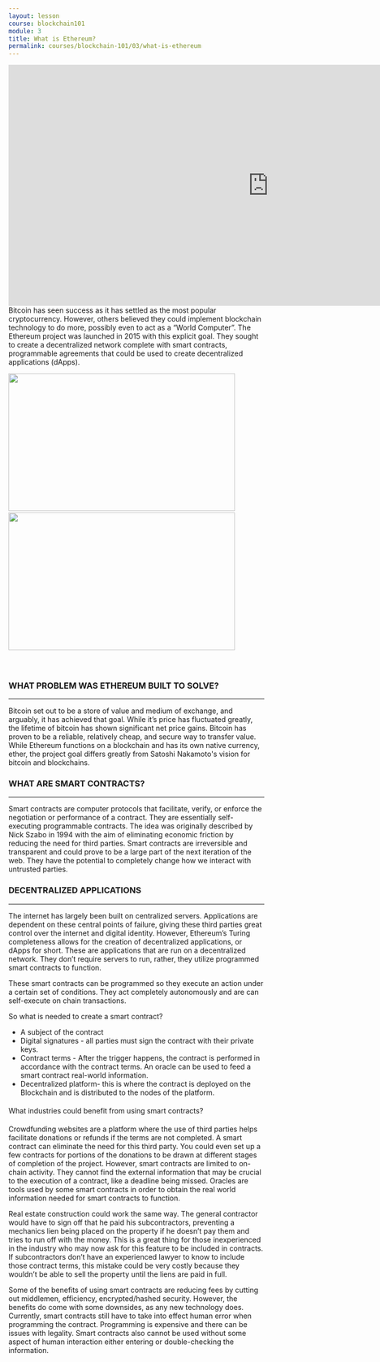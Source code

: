 ```yaml
---
layout: lesson
course: blockchain101
module: 3
title: What is Ethereum?
permalink: courses/blockchain-101/03/what-is-ethereum
---
```


<span>
<div style="text-align: center;">

<iframe src="https://www.youtube.com/embed/ZCFeYA1qhj8?rel=0" width="1024" height="475" frameborder="0" allowfullscreen="allowfullscreen"></iframe>

</div>
<span class="openingParagraph">Bitcoin has seen success as it has settled as the most popular cryptocurrency. However, others believed they could implement blockchain technology to do more, possibly even to act as a “World Computer”. The Ethereum project was launched in 2015 with this explicit goal. They sought to create a decentralized network complete with smart contracts, programmable agreements that could be used to create decentralized applications (dApps).
</span>

<img class="alignnone wp-image-4300" src="https://theblockchaininstitute.org/wp-content/uploads/2019/02/Bitcoin-01-1024x622.png" alt="" width="446" height="271" />    <img class="alignnone wp-image-4301" src="https://theblockchaininstitute.org/wp-content/uploads/2019/02/Ethereum-01-1024x622.png" alt="" width="446" height="271" />
<h4></h4>
&nbsp;
<h3>WHAT PROBLEM WAS ETHEREUM BUILT TO SOLVE?</h3>
<hr />
<span style="font-weight: 400;">Bitcoin set out to be a store of value and medium of exchange, and arguably, it has achieved that goal. While it’s price has fluctuated greatly, the lifetime of bitcoin has shown significant net price gains. Bitcoin has proven to be a reliable, relatively cheap, and secure way to transfer value. </span><span style="font-weight: 400;">While Ethereum functions on a blockchain and has its own native currency, ether, the project goal differs greatly from Satoshi Nakamoto's vision for bitcoin and blockchains.</span>
&nbsp;
<h3>WHAT ARE SMART CONTRACTS?</h3>
<hr />
<span style="font-weight: 400;">Smart contracts are computer protocols that facilitate, verify, or enforce the negotiation or performance of a contract. They are essentially self-executing programmable contracts. The idea was originally described by Nick Szabo in 1994 with the aim of eliminating economic friction by reducing the need for third parties. Smart contracts are irreversible and transparent and could prove to be a large part of the next iteration of the web. They have the potential to completely change how we interact with untrusted parties.</span>
&nbsp;
<h3>DECENTRALIZED APPLICATIONS</h3>
<hr />
<span style="font-weight: 400;">The internet has largely been built on centralized servers. Applications are dependent on these central points of failure, giving these third parties great control over the internet and digital identity. However, Ethereum’s Turing completeness allows for the creation of decentralized applications, or dApps for short. These are applications that are run on a decentralized network. They don’t require servers to run, rather, they utilize programmed smart contracts to function.</span>

<span style="font-weight: 400;">These smart contracts can be programmed so they execute an action under a certain set of conditions. They act completely autonomously and are can self-execute on chain transactions.</span>

<span style="font-weight: 400;">So what is needed to create a smart contract?</span>
<ul>
 	<li style="font-weight: 400;"><span style="font-weight: 400;">A subject of the contract</span></li>
 	<li style="font-weight: 400;"><span style="font-weight: 400;">Digital signatures - all parties must sign the contract with their private keys.</span></li>
 	<li style="font-weight: 400;"><span style="font-weight: 400;">Contract terms - </span><span style="font-weight: 400;">After the trigger happens, the contract is performed in accordance with the contract terms. An oracle can be used to feed a smart contract real-world information.</span></li>
 	<li style="font-weight: 400;"><span style="font-weight: 400;">Decentralized platform- this is where the contract is deployed on the Blockchain and is distributed to the nodes of the platform.</span></li>
</ul>
<div class="tealCallout">
<h4><span style="font-weight: 400;">What industries could benefit from using smart contracts?</span></h4>
<span style="font-weight: 400;">Crowdfunding websites are a platform where the use of third parties helps facilitate donations or refunds if the terms are not completed. A smart contract can eliminate the need for this third party. You could even set up a few contracts for portions of the donations to be drawn at different stages of completion of the project. However, smart contracts are limited to on-chain activity. They cannot find the external information that may be crucial to the execution of a contract, like a deadline being missed. Oracles are tools used by some smart contracts in order to obtain the real world information needed for smart contracts to function.</span>

<span style="font-weight: 400;">Real estate construction could work the same way. The general contractor would have to sign off that he paid his subcontractors, preventing a mechanics lien being placed on the property if he doesn’t pay them and tries to run off with the money. This is a great thing for those inexperienced in the industry who may now ask for this feature to be included in contracts. If subcontractors don’t have an experienced lawyer to know to include those contract terms, this mistake could be very costly because they wouldn’t be able to sell the property until the liens are paid in full.</span>

<span style="font-weight: 400;">Some of the benefits of using smart contracts are reducing fees by cutting out middlemen, efficiency, encrypted/hashed security. However, the benefits do come with some downsides, as any new technology does. Currently, smart contracts still have to take into effect human error when programming the contract. Programming is expensive and there can be issues with legality. Smart contracts also cannot be used without some aspect of human interaction either entering or double-checking the information.</span>

</div>
&nbsp;

&nbsp;</span>
